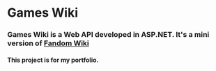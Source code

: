 ﻿# Games Wiki
### Games Wiki is a Web API developed in ASP.NET. It's a mini version of [Fandom Wiki](https://www.fandom.com/)
#### This project is for my portfolio.
